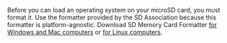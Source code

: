 Before you can load an operating system on your microSD card, you must format it. Use the formatter provided by the SD Association because this formatter is platform-agnostic. Download SD Memory Card Formatter [for Windows and Mac computers](https://www.sdcard.org/downloads/formatter/) or [for Linux computers](https://www.sdcard.org/downloads/sd-memory-card-formatter-for-linux/).